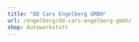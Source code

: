 ```yaml
---
title: "DD Cars Engelberg GMBH"
url: /engelberg/dd-cars-engelberg-gmbh/
shop: Autowerkstatt
---
```

